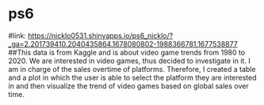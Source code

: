 # ps6
#link: https://nicklo0531.shinyapps.io/ps6_nicklo/?_ga=2.201739410.2040435864.1678080802-1988366781.1677538877
##This data is from Kaggle and is about video game trends from 1980 to 2020. We are interested in video games, thus decided to investigate in it. I am in charge of the sales overtime of platforms. Therefore, I created a table and a plot in which the user is able to select the platform they are interested in and then visualize the trend of video games based on global sales over time.
